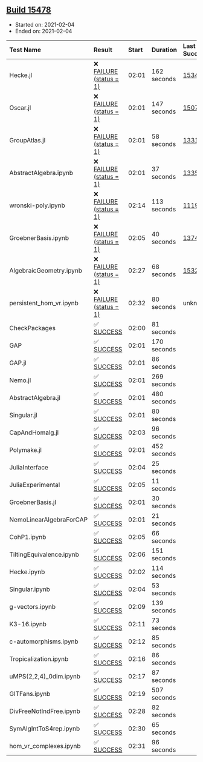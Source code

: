 ## [Build 15478](https://oscarci.mathematik.uni-kl.de/job/oscar/15478/)

* Started on: 2021-02-04
* Ended on: 2021-02-04

| Test Name    | Result | Start | Duration | Last Success | First Failure |
|:-------------|:-------|:------|:---------|:-------------|:--------------|
| Hecke.jl | ❌ [FAILURE (status = 1)](https://oscarci.mathematik.uni-kl.de/job/oscar/15478/artifact/logs/build-15478/Hecke.jl.log) | 02:01 | 162 seconds | [15344](https://oscarci.mathematik.uni-kl.de/job/oscar/15344/) | [15348](https://oscarci.mathematik.uni-kl.de/job/oscar/15348/) |
| Oscar.jl | ❌ [FAILURE (status = 1)](https://oscarci.mathematik.uni-kl.de/job/oscar/15478/artifact/logs/build-15478/Oscar.jl.log) | 02:01 | 147 seconds | [15079](https://oscarci.mathematik.uni-kl.de/job/oscar/15079/) | [15080](https://oscarci.mathematik.uni-kl.de/job/oscar/15080/) |
| GroupAtlas.jl | ❌ [FAILURE (status = 1)](https://oscarci.mathematik.uni-kl.de/job/oscar/15478/artifact/logs/build-15478/GroupAtlas.jl.log) | 02:01 | 58 seconds | [13311](https://oscarci.mathematik.uni-kl.de/job/oscar/13311/) | [13312](https://oscarci.mathematik.uni-kl.de/job/oscar/13312/) |
| AbstractAlgebra.ipynb | ❌ [FAILURE (status = 1)](https://oscarci.mathematik.uni-kl.de/job/oscar/15478/artifact/logs/build-15478/AbstractAlgebra.ipynb.log) | 02:01 | 37 seconds | [13355](https://oscarci.mathematik.uni-kl.de/job/oscar/13355/) | [13356](https://oscarci.mathematik.uni-kl.de/job/oscar/13356/) |
| wronski-poly.ipynb | ❌ [FAILURE (status = 1)](https://oscarci.mathematik.uni-kl.de/job/oscar/15478/artifact/logs/build-15478/wronski-poly.ipynb.log) | 02:14 | 113 seconds | [11192](https://oscarci.mathematik.uni-kl.de/job/oscar/11192/) | [11193](https://oscarci.mathematik.uni-kl.de/job/oscar/11193/) |
| GroebnerBasis.ipynb | ❌ [FAILURE (status = 1)](https://oscarci.mathematik.uni-kl.de/job/oscar/15478/artifact/logs/build-15478/GroebnerBasis.ipynb.log) | 02:05 | 40 seconds | [13748](https://oscarci.mathematik.uni-kl.de/job/oscar/13748/) | [13749](https://oscarci.mathematik.uni-kl.de/job/oscar/13749/) |
| AlgebraicGeometry.ipynb | ❌ [FAILURE (status = 1)](https://oscarci.mathematik.uni-kl.de/job/oscar/15478/artifact/logs/build-15478/AlgebraicGeometry.ipynb.log) | 02:27 | 68 seconds | [15322](https://oscarci.mathematik.uni-kl.de/job/oscar/15322/) | [15323](https://oscarci.mathematik.uni-kl.de/job/oscar/15323/) |
| persistent_hom_vr.ipynb | ❌ [FAILURE (status = 1)](https://oscarci.mathematik.uni-kl.de/job/oscar/15478/artifact/logs/build-15478/persistent_hom_vr.ipynb.log) | 02:32 | 80 seconds | unknown | unknown |
| CheckPackages | ✅ [SUCCESS](https://oscarci.mathematik.uni-kl.de/job/oscar/15478/artifact/logs/build-15478/CheckPackages.log) | 02:00 | 81 seconds |  |  |
| GAP | ✅ [SUCCESS](https://oscarci.mathematik.uni-kl.de/job/oscar/15478/artifact/logs/build-15478/GAP.log) | 02:01 | 170 seconds |  |  |
| GAP.jl | ✅ [SUCCESS](https://oscarci.mathematik.uni-kl.de/job/oscar/15478/artifact/logs/build-15478/GAP.jl.log) | 02:01 | 86 seconds |  |  |
| Nemo.jl | ✅ [SUCCESS](https://oscarci.mathematik.uni-kl.de/job/oscar/15478/artifact/logs/build-15478/Nemo.jl.log) | 02:01 | 269 seconds |  |  |
| AbstractAlgebra.jl | ✅ [SUCCESS](https://oscarci.mathematik.uni-kl.de/job/oscar/15478/artifact/logs/build-15478/AbstractAlgebra.jl.log) | 02:01 | 480 seconds |  |  |
| Singular.jl | ✅ [SUCCESS](https://oscarci.mathematik.uni-kl.de/job/oscar/15478/artifact/logs/build-15478/Singular.jl.log) | 02:01 | 80 seconds |  |  |
| CapAndHomalg.jl | ✅ [SUCCESS](https://oscarci.mathematik.uni-kl.de/job/oscar/15478/artifact/logs/build-15478/CapAndHomalg.jl.log) | 02:03 | 96 seconds |  |  |
| Polymake.jl | ✅ [SUCCESS](https://oscarci.mathematik.uni-kl.de/job/oscar/15478/artifact/logs/build-15478/Polymake.jl.log) | 02:01 | 452 seconds |  |  |
| JuliaInterface | ✅ [SUCCESS](https://oscarci.mathematik.uni-kl.de/job/oscar/15478/artifact/logs/build-15478/JuliaInterface.log) | 02:04 | 25 seconds |  |  |
| JuliaExperimental | ✅ [SUCCESS](https://oscarci.mathematik.uni-kl.de/job/oscar/15478/artifact/logs/build-15478/JuliaExperimental.log) | 02:05 | 11 seconds |  |  |
| GroebnerBasis.jl | ✅ [SUCCESS](https://oscarci.mathematik.uni-kl.de/job/oscar/15478/artifact/logs/build-15478/GroebnerBasis.jl.log) | 02:01 | 30 seconds |  |  |
| NemoLinearAlgebraForCAP | ✅ [SUCCESS](https://oscarci.mathematik.uni-kl.de/job/oscar/15478/artifact/logs/build-15478/NemoLinearAlgebraForCAP.log) | 02:01 | 21 seconds |  |  |
| CohP1.ipynb | ✅ [SUCCESS](https://oscarci.mathematik.uni-kl.de/job/oscar/15478/artifact/logs/build-15478/CohP1.ipynb.log) | 02:05 | 66 seconds |  |  |
| TiltingEquivalence.ipynb | ✅ [SUCCESS](https://oscarci.mathematik.uni-kl.de/job/oscar/15478/artifact/logs/build-15478/TiltingEquivalence.ipynb.log) | 02:06 | 151 seconds |  |  |
| Hecke.ipynb | ✅ [SUCCESS](https://oscarci.mathematik.uni-kl.de/job/oscar/15478/artifact/logs/build-15478/Hecke.ipynb.log) | 02:02 | 114 seconds |  |  |
| Singular.ipynb | ✅ [SUCCESS](https://oscarci.mathematik.uni-kl.de/job/oscar/15478/artifact/logs/build-15478/Singular.ipynb.log) | 02:04 | 53 seconds |  |  |
| g-vectors.ipynb | ✅ [SUCCESS](https://oscarci.mathematik.uni-kl.de/job/oscar/15478/artifact/logs/build-15478/g-vectors.ipynb.log) | 02:09 | 139 seconds |  |  |
| K3-16.ipynb | ✅ [SUCCESS](https://oscarci.mathematik.uni-kl.de/job/oscar/15478/artifact/logs/build-15478/K3-16.ipynb.log) | 02:11 | 73 seconds |  |  |
| c-automorphisms.ipynb | ✅ [SUCCESS](https://oscarci.mathematik.uni-kl.de/job/oscar/15478/artifact/logs/build-15478/c-automorphisms.ipynb.log) | 02:12 | 85 seconds |  |  |
| Tropicalization.ipynb | ✅ [SUCCESS](https://oscarci.mathematik.uni-kl.de/job/oscar/15478/artifact/logs/build-15478/Tropicalization.ipynb.log) | 02:16 | 86 seconds |  |  |
| uMPS(2,2,4)_0dim.ipynb | ✅ [SUCCESS](https://oscarci.mathematik.uni-kl.de/job/oscar/15478/artifact/logs/build-15478/uMPS-2-2-4-_0dim.ipynb.log) | 02:17 | 87 seconds |  |  |
| GITFans.ipynb | ✅ [SUCCESS](https://oscarci.mathematik.uni-kl.de/job/oscar/15478/artifact/logs/build-15478/GITFans.ipynb.log) | 02:19 | 507 seconds |  |  |
| DivFreeNotIndFree.ipynb | ✅ [SUCCESS](https://oscarci.mathematik.uni-kl.de/job/oscar/15478/artifact/logs/build-15478/DivFreeNotIndFree.ipynb.log) | 02:28 | 82 seconds |  |  |
| SymAlgIntToS4rep.ipynb | ✅ [SUCCESS](https://oscarci.mathematik.uni-kl.de/job/oscar/15478/artifact/logs/build-15478/SymAlgIntToS4rep.ipynb.log) | 02:30 | 65 seconds |  |  |
| hom_vr_complexes.ipynb | ✅ [SUCCESS](https://oscarci.mathematik.uni-kl.de/job/oscar/15478/artifact/logs/build-15478/hom_vr_complexes.ipynb.log) | 02:31 | 96 seconds |  |  |
